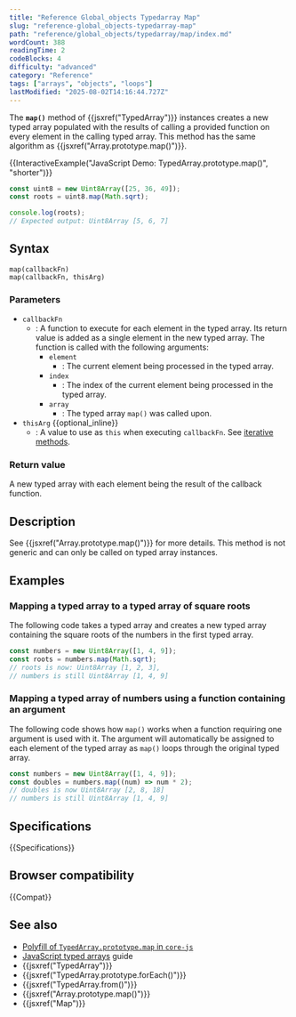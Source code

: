 ```yaml
---
title: "Reference Global_objects Typedarray Map"
slug: "reference-global_objects-typedarray-map"
path: "reference/global_objects/typedarray/map/index.md"
wordCount: 388
readingTime: 2
codeBlocks: 4
difficulty: "advanced"
category: "Reference"
tags: ["arrays", "objects", "loops"]
lastModified: "2025-08-02T14:16:44.727Z"
---
```



The **`map()`** method of {{jsxref("TypedArray")}} instances creates a new typed array populated with the results of calling a provided function on every element in the calling typed array. This method has the same algorithm as {{jsxref("Array.prototype.map()")}}.

{{InteractiveExample("JavaScript Demo: TypedArray.prototype.map()", "shorter")}}

```js interactive-example
const uint8 = new Uint8Array([25, 36, 49]);
const roots = uint8.map(Math.sqrt);

console.log(roots);
// Expected output: Uint8Array [5, 6, 7]
```

## Syntax

```js-nolint
map(callbackFn)
map(callbackFn, thisArg)
```

### Parameters

- `callbackFn`
  - : A function to execute for each element in the typed array. Its return value is added as a single element in the new typed array. The function is called with the following arguments:
    - `element`
      - : The current element being processed in the typed array.
    - `index`
      - : The index of the current element being processed in the typed array.
    - `array`
      - : The typed array `map()` was called upon.
- `thisArg` {{optional_inline}}
  - : A value to use as `this` when executing `callbackFn`. See [iterative methods](/en-US/docs/Web/JavaScript/Reference/Global_Objects/Array#iterative_methods).

### Return value

A new typed array with each element being the result of the callback function.

## Description

See {{jsxref("Array.prototype.map()")}} for more details. This method is not generic and can only be called on typed array instances.

## Examples

### Mapping a typed array to a typed array of square roots

The following code takes a typed array and creates a new typed array containing the
square roots of the numbers in the first typed array.

```js
const numbers = new Uint8Array([1, 4, 9]);
const roots = numbers.map(Math.sqrt);
// roots is now: Uint8Array [1, 2, 3],
// numbers is still Uint8Array [1, 4, 9]
```

### Mapping a typed array of numbers using a function containing an argument

The following code shows how `map()` works when a function requiring one
argument is used with it. The argument will automatically be assigned to each element of
the typed array as `map()` loops through the original typed array.

```js
const numbers = new Uint8Array([1, 4, 9]);
const doubles = numbers.map((num) => num * 2);
// doubles is now Uint8Array [2, 8, 18]
// numbers is still Uint8Array [1, 4, 9]
```

## Specifications

{{Specifications}}

## Browser compatibility

{{Compat}}

## See also

- [Polyfill of `TypedArray.prototype.map` in `core-js`](https://github.com/zloirock/core-js#ecmascript-typed-arrays)
- [JavaScript typed arrays](/en-US/docs/Web/JavaScript/Guide/Typed_arrays) guide
- {{jsxref("TypedArray")}}
- {{jsxref("TypedArray.prototype.forEach()")}}
- {{jsxref("TypedArray.from()")}}
- {{jsxref("Array.prototype.map()")}}
- {{jsxref("Map")}}
